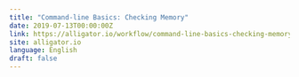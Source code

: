 ```yaml
---
title: "Command-line Basics: Checking Memory"
date: 2019-07-13T00:00:00Z
link: https://alligator.io/workflow/command-line-basics-checking-memory/?utm_medium=RSS&utm_source=news.12bit.vn
site: alligator.io
language: English
draft: false
---
```

